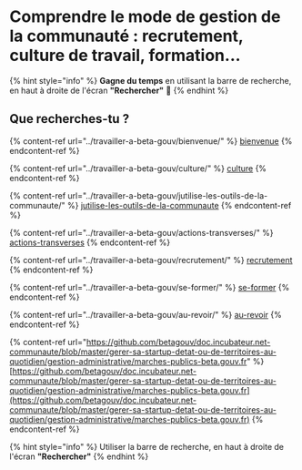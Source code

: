 # Comprendre le mode de gestion de la communauté : recrutement, culture de travail, formation...

{% hint style="info" %}
**Gagne du temps** en utilisant la barre de recherche, en haut à droite de l'écran **"Rechercher"** 🔎
{% endhint %}

## Que recherches-tu ?

{% content-ref url="../travailler-a-beta-gouv/bienvenue/" %}
[bienvenue](../travailler-a-beta-gouv/bienvenue/)
{% endcontent-ref %}

{% content-ref url="../travailler-a-beta-gouv/culture/" %}
[culture](../travailler-a-beta-gouv/culture/)
{% endcontent-ref %}

{% content-ref url="../travailler-a-beta-gouv/jutilise-les-outils-de-la-communaute/" %}
[jutilise-les-outils-de-la-communaute](../travailler-a-beta-gouv/jutilise-les-outils-de-la-communaute/)
{% endcontent-ref %}

{% content-ref url="../travailler-a-beta-gouv/actions-transverses/" %}
[actions-transverses](../travailler-a-beta-gouv/actions-transverses/)
{% endcontent-ref %}

{% content-ref url="../travailler-a-beta-gouv/recrutement/" %}
[recrutement](../travailler-a-beta-gouv/recrutement/)
{% endcontent-ref %}

{% content-ref url="../travailler-a-beta-gouv/se-former/" %}
[se-former](../travailler-a-beta-gouv/se-former/)
{% endcontent-ref %}

{% content-ref url="../travailler-a-beta-gouv/au-revoir/" %}
[au-revoir](../travailler-a-beta-gouv/au-revoir/)
{% endcontent-ref %}

{% content-ref url="https://github.com/betagouv/doc.incubateur.net-communaute/blob/master/gerer-sa-startup-detat-ou-de-territoires-au-quotidien/gestion-administrative/marches-publics-beta.gouv.fr" %}
[https://github.com/betagouv/doc.incubateur.net-communaute/blob/master/gerer-sa-startup-detat-ou-de-territoires-au-quotidien/gestion-administrative/marches-publics-beta.gouv.fr](https://github.com/betagouv/doc.incubateur.net-communaute/blob/master/gerer-sa-startup-detat-ou-de-territoires-au-quotidien/gestion-administrative/marches-publics-beta.gouv.fr)
{% endcontent-ref %}

{% hint style="info" %}
Utiliser la barre de recherche, en haut à droite de l'écran **"Rechercher"**
{% endhint %}

##
